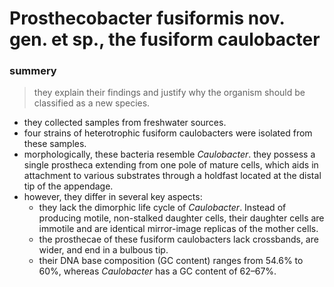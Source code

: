 #  Prosthecobacter fusiformis nov. gen. et sp., the fusiform caulobacter 

### summery
> they explain their findings and justify why the organism should be classified as a new species.

- they collected samples from freshwater sources.  
- four strains of heterotrophic fusiform caulobacters were isolated from these samples.  
- morphologically, these bacteria resemble *Caulobacter*. they possess a single prostheca extending from one pole of mature cells, which aids in attachment to various substrates through a holdfast located at the distal tip of the appendage.  
- however, they differ in several key aspects:  
  - they lack the dimorphic life cycle of *Caulobacter*. Instead of producing motile, non-stalked daughter cells, their daughter cells are immotile and are identical mirror-image replicas of the mother cells.  
  - the prosthecae of these fusiform caulobacters lack crossbands, are wider, and end in a bulbous tip.  
  - their DNA base composition (GC content) ranges from 54.6% to 60%, whereas *Caulobacter* has a GC content of 62–67%.  
